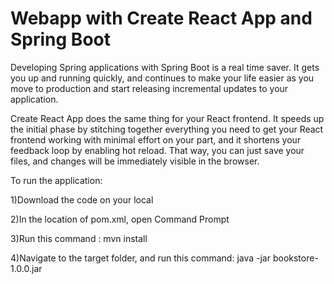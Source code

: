Webapp with Create React App and Spring Boot
===

Developing Spring applications with Spring Boot is a real time saver. It gets you up and running quickly, and 
continues to make your life easier as you move to production and start releasing incremental updates to your
application. 

Create React App does the same thing for your React frontend. It speeds up the initial phase by stitching together
everything you need to get your React frontend working with minimal effort on your part, and it shortens your feedback
loop by enabling hot reload. That way, you can just save your files, and changes will be immediately visible in 
the browser. 

To run the application:

1)Download the code on your local 

2)In the location of pom.xml, open Command Prompt

3)Run this command : mvn install

4)Navigate to the target folder, and run this command: java -jar bookstore-1.0.0.jar
